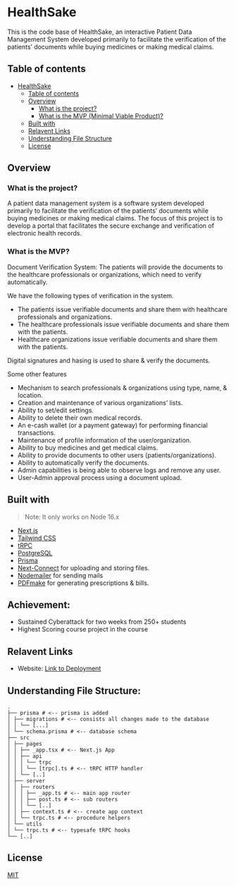 # HealthSake

This is the code base of HealthSake, an interactive Patient Data Management System
developed primarily to facilitate the verification of the patients’ documents while buying medicines or making medical
claims.

## Table of contents

- [HealthSake](#healthsake)
    - [Table of contents](#table-of-contents)
    - [Overview](#overview)
        - [What is the project?](#what-is-the-project)
        - [What is the MVP (Minimal Viable Product)?](#what-is-the-mvp)
    - [Built with](#built-with)
    - [Relavent Links](#relavent-links)
    - [Understanding File Structure](#understanding-file-structure)
    - [License](#license)

## Overview

### What is the project?

A patient data management system is a software system developed primarily to facilitate the verification of the
patients’ documents while buying medicines or making medical claims. The focus of this project is to develop a portal
that facilitates the secure exchange and verification of electronic health records.

### What is the MVP?

Document Verification System: The patients will provide the documents to the healthcare professionals or organizations,
which need to verify automatically.

We have the following types of verification in the system.

- The patients issue verifiable documents and share them with healthcare professionals and organizations.
- The healthcare professionals issue verifiable documents and share them with the patients.
- Healthcare organizations issue verifiable documents and share them with the patients.

Digital signatures and hasing is used to share & verify the documents.

Some other features

- Mechanism to search professionals & organizations using type, name, & location.
- Creation and maintenance of various organizations’ lists.
- Ability to set/edit settings.
- Ability to delete their own medical records.
- An e-cash wallet (or a payment gateway) for performing financial transactions.
- Maintenance of profile information of the user/organization.
- Ability to buy medicines and get medical claims.
- Ability to provide documents to other users (patients/organizations).
- Ability to automatically verify the documents.
- Admin capabilities is being able to observe logs and remove any user.
- User-Admin approval process using a document upload.

## Built with

> Note: It only works on Node 16.x

- [Next.js](https://nextjs.org)
- [Tailwind CSS](https://tailwindcss.com)
- [tRPC](https://trpc.io)
- [PostgreSQL](https://www.postgresql.org/)
- [Prisma](https://prisma.io/)
- [Next-Connect](https://www.npmjs.com/package/next-connect) for uploading and storing files.
- [Nodemailer](https://nodemailer.com/) for sending mails
- [PDFmake](https://pdfmake.org/) for generating prescriptions & bills.

## Achievement:
- Sustained Cyberattack for two weeks from 250+ students
- Highest Scoring course project in the course

## Relavent Links

- Website: [Link to Deployment](https://healthsake.jaideepguntupalli.com)

## Understanding File Structure:

    .
    ├── prisma # <-- prisma is added
    │ ├── migrations # <-- consists all changes made to the database
    │ │ └── [...]
    │ └── schema.prisma # <-- database schema
    ├── src
    │ ├── pages
    │ │ ├── _app.tsx # <-- Next.js App
    │ │ ├── api
    │ │ │ └── trpc
    │ │ │ └── [trpc].ts # <-- tRPC HTTP handler
    │ │ └── [..]
    │ ├── server
    │ │ ├── routers
    │ │ │ ├── _app.ts # <-- main app router
    │ │ │ ├── post.ts # <-- sub routers
    │ │ │ └── [..]
    │ │ ├── context.ts # <-- create app context
    │ │ └── trpc.ts # <-- procedure helpers
    │ └── utils
    │ └── trpc.ts # <-- typesafe tRPC hooks
    └── [..]


## License

[MIT](LICENSE)
